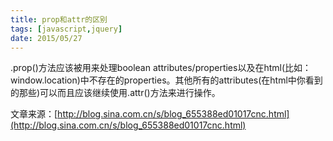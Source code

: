 ```yaml
---
title: prop和attr的区别
tags: [javascript,jquery]
date: 2015/05/27
---
```


.prop()方法应该被用来处理boolean attributes/properties以及在html(比如：window.location)中不存在的properties。其他所有的attributes(在html中你看到的那些)可以而且应该继续使用.attr()方法来进行操作。

文章来源：[http://blog.sina.com.cn/s/blog_655388ed01017cnc.html](http://blog.sina.com.cn/s/blog_655388ed01017cnc.html)

